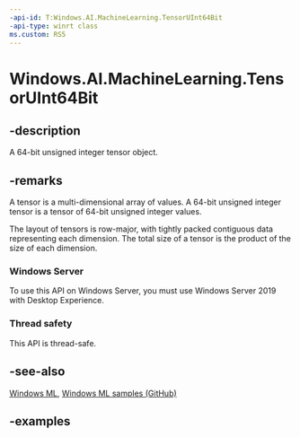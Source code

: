 ```yaml
---
-api-id: T:Windows.AI.MachineLearning.TensorUInt64Bit
-api-type: winrt class
ms.custom: RS5
---
```


<!-- Class syntax.
public class TensorUInt64Bit : ILearningModelFeatureValue, ITensor
-->

# Windows.AI.MachineLearning.TensorUInt64Bit

## -description
A 64-bit unsigned integer tensor object.

## -remarks
A tensor is a multi-dimensional array of values. A 64-bit unsigned integer tensor is a tensor of 64-bit unsigned integer values.

The layout of tensors is row-major, with tightly packed contiguous data representing each dimension. The total size of a tensor is the product of the size of each dimension.

### Windows Server
To use this API on Windows Server, you must use Windows Server 2019 with Desktop Experience.

### Thread safety
This API is thread-safe.

## -see-also
[Windows ML](https://docs.microsoft.com/windows/ai/), [Windows ML samples (GitHub)](https://github.com/Microsoft/Windows-Machine-Learning/tree/master)

## -examples
